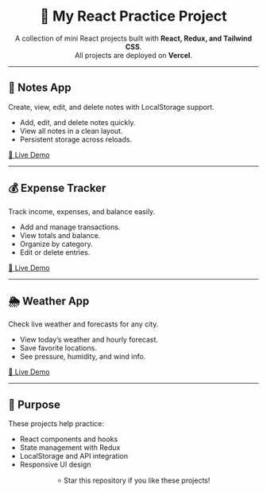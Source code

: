 <h1 align="center">🚀 My React Practice Project</h1>
<p align="center">
  A collection of mini React projects built with <b>React, Redux, and Tailwind CSS</b>.
  <br>
  All projects are deployed on <b>Vercel</b>.
</p>

<hr>

<h2>📝 Notes App</h2>
<p>
Create, view, edit, and delete notes with LocalStorage support.
</p>
<ul>
  <li>Add, edit, and delete notes quickly.</li>
  <li>View all notes in a clean layout.</li>
  <li>Persistent storage across reloads.</li>
</ul>
<p><a href="https://notesapp-eight-flax.vercel.app/" target="_blank">🔗 Live Demo</a></p>

<hr>

<h2>💰 Expense Tracker</h2>
<p>
Track income, expenses, and balance easily.
</p>
<ul>
  <li>Add and manage transactions.</li>
  <li>View totals and balance.</li>
  <li>Organize by category.</li>
  <li>Edit or delete entries.</li>
</ul>
<p><a href="https://react-project-rosy-tau-25.vercel.app/" target="_blank">🔗 Live Demo</a></p>

<hr>

<h2>🌦️ Weather App</h2>
<p>
Check live weather and forecasts for any city.
</p>
<ul>
  <li>View today’s weather and hourly forecast.</li>
  <li>Save favorite locations.</li>
  <li>See pressure, humidity, and wind info.</li>
</ul>
<p><a href="https://wetherpro.vercel.app/" target="_blank">🔗 Live Demo</a></p>

<hr>

<h2>📌 Purpose</h2>
<p>
These projects help practice:
</p>
<ul>
  <li>React components and hooks</li>
  <li>State management with Redux</li>
  <li>LocalStorage and API integration</li>
  <li>Responsive UI design</li>
</ul>

<p align="center">⭐ Star this repository if you like these projects!</p>
